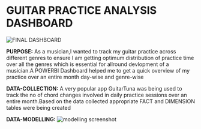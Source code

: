 # GUITAR PRACTICE ANALYSIS DASHBOARD

![FINAL DASHBOARD](https://user-images.githubusercontent.com/42120187/156944655-da316e33-ad80-40fb-aa94-1d8f747353c0.png)
















**PURPOSE:**
As a musician,I wanted to track my guitar practice across different genres to ensure I am getting optimum distribution of practice time over all the genres which is essential for allround devlopment of a musician.A POWERBI Dashboard helped me to get a quick overview of my practice over an entire month day-wise and genre-wise

**DATA-COLLECTION:**
A very popular app GuitarTuna was being used to track the no of chord changes involved in daily practice sessions over an entire month.Based on the data collected appropriate FACT and DIMENSION tables were being created

**DATA-MODELLING:**
![modelling screenshot](https://user-images.githubusercontent.com/42120187/156944842-b2ee5cf7-f599-4d34-b932-7a84fcaf8ee9.png)









